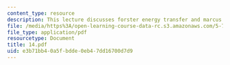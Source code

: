 ```yaml
---
content_type: resource
description: This lecture discusses forster energy transfer and marcus theory.
file: /media/https%3A/open-learning-course-data-rc.s3.amazonaws.com/5-74-introductory-quantum-mechanics-ii-spring-2004/e3b71bb40a5fbdde0eb47dd16700d7d9_14.pdf
file_type: application/pdf
resourcetype: Document
title: 14.pdf
uid: e3b71bb4-0a5f-bdde-0eb4-7dd16700d7d9
---
```

